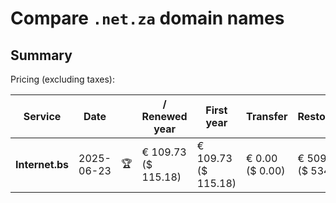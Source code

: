 # Compare `.net.za` domain names

## Summary

Pricing (excluding taxes):

| Service | Date |  | / Renewed year | First year | Transfer | Restoration |
|--|--|--|--|--|--|--|
| **Internet.bs** | 2025-06-23 | 🏆 | € 109.73<br>($ 115.18) | € 109.73<br>($ 115.18) | € 0.00<br>($ 0.00) | € 509.05<br>($ 534.33) |
